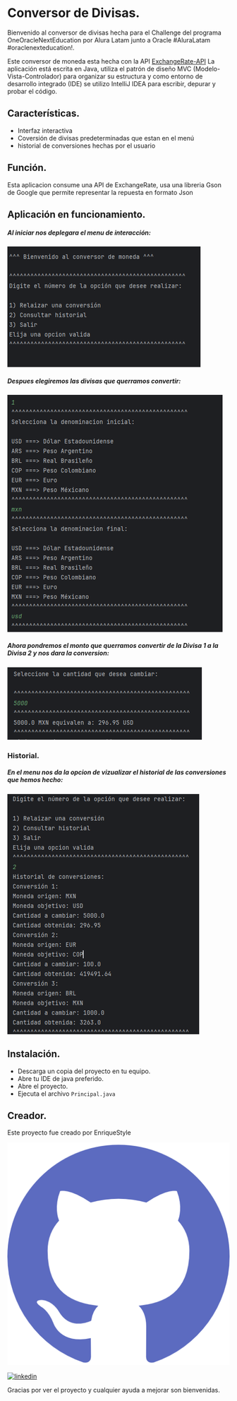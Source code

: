 
# Conversor de Divisas.

Bienvenido al conversor de divisas hecha para el Challenge del programa OneOracleNextEducation por Alura Latam junto a Oracle #AluraLatam #oraclenexteducation!.

Este conversor de moneda esta hecha con la API [ExchangeRate-API](https://www.exchangerate-api.com/) La aplicación está escrita en Java, utiliza el patrón de diseño MVC (Modelo-Vista-Controlador) para organizar su estructura y como entorno de desarrollo integrado (IDE) se utilizo IntelliJ IDEA para escribir, depurar y probar el código.


## Características.

- Interfaz interactiva
- Coversión de divisas predeterminadas que estan en el menú
- historial de conversiones hechas por el usuario

## Función.

Esta aplicacion consume una API de ExchangeRate, usa una libreria Gson de Google que permite representar la repuesta en formato Json 


## Aplicación en funcionamiento. 

##### Al iniciar nos deplegara el menu de interacción:

![Menu](https://github.com/EnriqueStyle/alura-Conversor-De-Monedas/blob/main/Imagenes/menu.PNG)

##### Despues elegiremos las divisas que querramos convertir:

![Divisas](https://github.com/EnriqueStyle/alura-Conversor-De-Monedas/blob/main/Imagenes/divisas.PNG)

##### Ahora pondremos el monto que querramos convertir de la Divisa 1 a la Divisa 2 y nos dara la conversion:

![Monto](https://github.com/EnriqueStyle/alura-Conversor-De-Monedas/blob/main/Imagenes/monto.PNG)

### Historial.

##### En el menu nos da la opcion de vizualizar el historial de las conversiones que hemos hecho:

![Historial](https://github.com/EnriqueStyle/alura-Conversor-De-Monedas/blob/main/Imagenes/historial.PNG)
## Instalación.

- Descarga un copia del proyecto en tu equipo.
- Abre tu IDE de java preferido.
- Abre el proyecto.
- Ejecuta el archivo `Principal.java`
## Creador.

Este proyecto fue creado por EnriqueStyle

[![GitHub](https://github.com/EnriqueStyle/alura-Conversor-De-Monedas/blob/main/Imagenes/github.png)](https://github.com/EnriqueStyle/)

[![linkedin](https://img.shields.io/badge/linkedin-0A66C2?style=for-the-badge&logo=linkedin&logoColor=white)](https://www.linkedin.com/in/enriquestyle/)

Gracias por ver el proyecto y cualquier ayuda a mejorar son bienvenidas.




